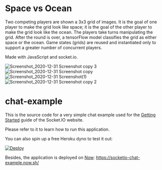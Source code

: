 # Space vs Ocean

Two competing players are shown a 3x3 grid of images. It is the goal of one player to make the grid look like space; it is the goal of the other player to make the grid look like the ocean. The players take turns manipulating the grid. After the round is over, a tensorFlow model classifies the grid as either space or the ocean. Game states (grids) are reused and instantiated only to support a greater number of concurrent players.

Made with JavaScript and socket.io.

![Screenshot_2020-12-31 Screenshot copy 3](https://user-images.githubusercontent.com/51928531/103415360-c1bfbc80-4b4f-11eb-9721-0f6e86cfa609.png)
![Screenshot_2020-12-31 Screenshot copy](https://user-images.githubusercontent.com/51928531/103415359-c1272600-4b4f-11eb-9736-2bb3b14d43b1.png)
![Screenshot_2020-12-31 Screenshot(1)](https://user-images.githubusercontent.com/51928531/103415357-c1272600-4b4f-11eb-9d72-1476dcff7857.png)
![Screenshot_2020-12-31 Screenshot copy 2](https://user-images.githubusercontent.com/51928531/103415356-c08e8f80-4b4f-11eb-8633-d0820f11b525.png)

# chat-example

This is the source code for a very simple chat example used for
the [Getting Started](http://socket.io/get-started/chat/) guide
of the Socket.IO website.

Please refer to it to learn how to run this application.

You can also spin up a free Heroku dyno to test it out:

[![Deploy](https://www.herokucdn.com/deploy/button.png)](https://heroku.com/deploy?template=https://github.com/socketio/chat-example)

Besides, the application is deployed on [Now](https://zeit.co/now): https://socketio-chat-example.now.sh/
